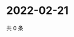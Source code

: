 # 2022-02-21

共 0 条

<!-- BEGIN WEIBO -->
<!-- 最后更新时间 Mon Feb 21 2022 10:26:30 GMT+0800 (China Standard Time) -->

<!-- END WEIBO -->
